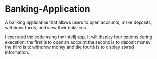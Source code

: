 # Banking-Application
A banking application that allows users to open accounts, make deposits, withdraw funds, and view their balances.

I executed the code using the Intellj app.
It will display four options during execution: the first is to open an account,the second is to deposit money, the third is to withdraw money and the fourth is to display stored information.
